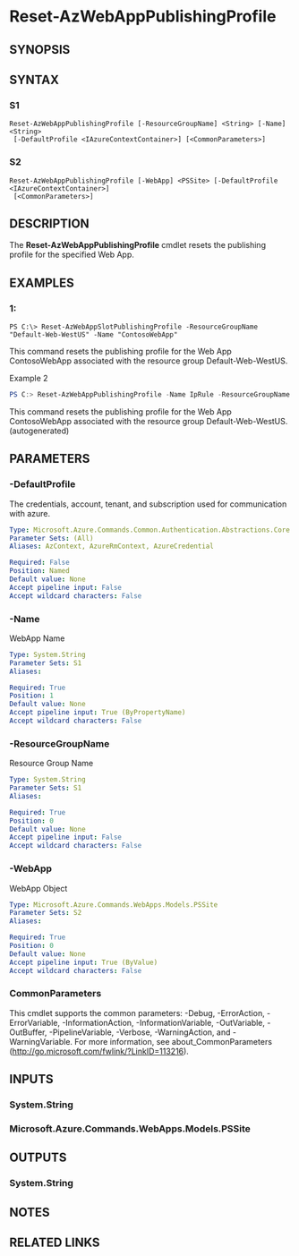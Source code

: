 ﻿---
external help file: Microsoft.Azure.PowerShell.Cmdlets.Websites.dll-Help.xml
Module Name: Az.Websites
ms.assetid: 84C861B2-DCB3-47F0-8589-BB3172C6E1EC
online version: https://docs.microsoft.com/en-us/powershell/module/az.websites/reset-azwebapppublishingprofile
schema: 2.0.0
---

# Reset-AzWebAppPublishingProfile

## SYNOPSIS

## SYNTAX

### S1
```
Reset-AzWebAppPublishingProfile [-ResourceGroupName] <String> [-Name] <String>
 [-DefaultProfile <IAzureContextContainer>] [<CommonParameters>]
```

### S2
```
Reset-AzWebAppPublishingProfile [-WebApp] <PSSite> [-DefaultProfile <IAzureContextContainer>]
 [<CommonParameters>]
```

## DESCRIPTION
The **Reset-AzWebAppPublishingProfile** cmdlet resets the publishing profile for the specified Web App.

## EXAMPLES

### 1:
```
PS C:\> Reset-AzWebAppSlotPublishingProfile -ResourceGroupName "Default-Web-WestUS" -Name "ContosoWebApp"
```

This command resets the publishing profile for the Web App ContosoWebApp associated with the resource group Default-Web-WestUS.

Example 2
```powershell <!-- Aladdin Generated Example --> 
PS C:> Reset-AzWebAppPublishingProfile -Name IpRule -ResourceGroupName MyResourceGroup
```

This command resets the publishing profile for the Web App ContosoWebApp associated with the resource group Default-Web-WestUS. (autogenerated)

## PARAMETERS

### -DefaultProfile
The credentials, account, tenant, and subscription used for communication with azure.

```yaml
Type: Microsoft.Azure.Commands.Common.Authentication.Abstractions.Core.IAzureContextContainer
Parameter Sets: (All)
Aliases: AzContext, AzureRmContext, AzureCredential

Required: False
Position: Named
Default value: None
Accept pipeline input: False
Accept wildcard characters: False
```

### -Name
WebApp Name

```yaml
Type: System.String
Parameter Sets: S1
Aliases:

Required: True
Position: 1
Default value: None
Accept pipeline input: True (ByPropertyName)
Accept wildcard characters: False
```

### -ResourceGroupName
Resource Group Name

```yaml
Type: System.String
Parameter Sets: S1
Aliases:

Required: True
Position: 0
Default value: None
Accept pipeline input: False
Accept wildcard characters: False
```

### -WebApp
WebApp Object

```yaml
Type: Microsoft.Azure.Commands.WebApps.Models.PSSite
Parameter Sets: S2
Aliases:

Required: True
Position: 0
Default value: None
Accept pipeline input: True (ByValue)
Accept wildcard characters: False
```

### CommonParameters
This cmdlet supports the common parameters: -Debug, -ErrorAction, -ErrorVariable, -InformationAction, -InformationVariable, -OutVariable, -OutBuffer, -PipelineVariable, -Verbose, -WarningAction, and -WarningVariable. For more information, see about_CommonParameters (http://go.microsoft.com/fwlink/?LinkID=113216).

## INPUTS

### System.String

### Microsoft.Azure.Commands.WebApps.Models.PSSite

## OUTPUTS

### System.String

## NOTES

## RELATED LINKS
